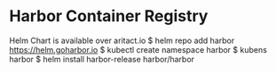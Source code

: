 # Harbor Container Registry
Helm Chart is available over aritact.io
$ helm repo add harbor https://helm.goharbor.io
$ kubectl create namespace harbor
$ kubens harbor
$ helm install harbor-release harbor/harbor
